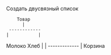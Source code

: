 Создать двусвязный список

        Товар
          |
     ------------
    |           |
Молоко         Хлеб 
    |           |
    -------------
          |
       Корзина
